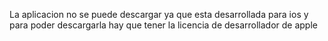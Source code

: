 La aplicacion no se puede descargar ya que esta desarrollada para ios y para poder descargarla hay que tener la licencia de desarrollador de apple
